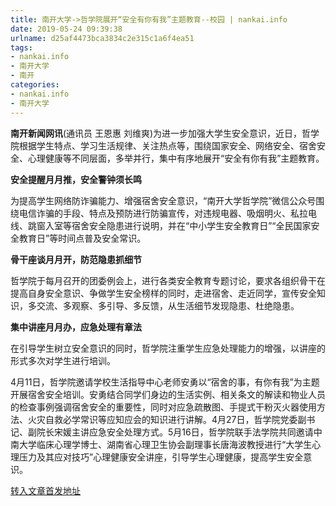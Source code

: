 ```yaml
---
title: 南开大学->哲学院展开“安全有你有我”主题教育--校园 | nankai.info
date: 2019-05-24 09:39:38
urlname: d25af4473bca3834c2e315c1a6f4ea51
tags: 
- nankai.info
- 南开大学
- 南开
categories:
- nankai.info
- 南开大学
---
```



**南开新闻网讯**(通讯员 王恩惠 刘维爽)为进一步加强大学生安全意识，近日，哲学院根据学生特点、学习生活规律、关注热点等，围绕国家安全、网络安全、宿舍安全、心理健康等不同层面，多举并行，集中有序地展开“安全有你有我”主题教育。

**安全提醒月月推，安全警钟须长鸣**

为提高学生网络防诈骗能力、增强宿舍安全意识，“南开大学哲学院”微信公众号围绕电信诈骗的手段、特点及预防进行防骗宣传，对违规电器、吸烟明火、私拉电线、跳窗入室等宿舍安全隐患进行说明，并在“中小学生安全教育日”“全民国家安全教育日”等时间点普及安全常识。

**骨干座谈月月开，防范隐患抓细节**

哲学院于每月召开的团委例会上，进行各类安全教育专题讨论，要求各组织骨干在提高自身安全意识、争做学生安全榜样的同时，走进宿舍、走近同学，宣传安全知识，多交流、多观察、多引导、多反馈，从生活细节发现隐患、杜绝隐患。

**集中讲座月月办，应急处理有章法**

在引导学生树立安全意识的同时，哲学院注重学生应急处理能力的增强，以讲座的形式多次对学生进行培训。

4月11日，哲学院邀请学校生活指导中心老师安勇以“宿舍的事，有你有我”为主题开展宿舍安全培训。安勇结合同学们身边的生活实例、相关条文的解读和物业人员的检查事例强调宿舍安全的重要性，同时对应急疏散图、手提式干粉灭火器使用方法、火灾自救必学常识等应知应会的知识进行讲解。4月27日，哲学院党委副书记、副院长宋媛主讲应急安全处理方式。5月16日，哲学院联手法学院共同邀请中南大学临床心理学博士、湖南省心理卫生协会副理事长唐海波教授进行“大学生心理压力及其应对技巧”心理健康安全讲座，引导学生心理健康，提高学生安全意识。





[转入文章首发地址](http://news.nankai.edu.cn/qqxy/system/2019/05/24/000453155.shtml)